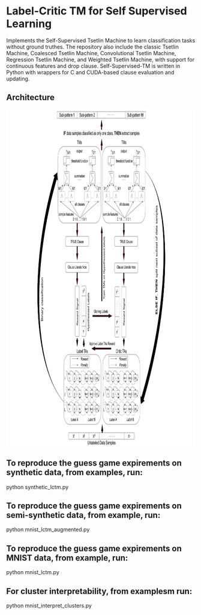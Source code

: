 # Label-Critic TM for Self Supervised Learning
Implements the Self-Supervised Tsetlin Machine to learn classification tasks without ground truthes. The repository also include the classic Tsetlin Machine, Coalesced Tsetlin Machine, Convolutional Tsetlin Machine, Regression Tsetlin Machine, and Weighted Tsetlin Machine, with support for continuous features and drop clause. Self-Supervised-TM is written in Python with wrappers for C and CUDA-based clause evaluation and updating.

## Architecture
<img src="0001.jpg" width="800" height="900">


## To reproduce the guess game expirements on synthetic data, from examples, run:

python synthetic_lctm.py

## To reproduce the guess game expirements on semi-synthetic data, from example, run:

python mnist_lctm_augmented.py

## To reproduce the guess game expirements on MNIST data, from example, run:

python mnist_lctm.py

## For cluster interpretability, from examplesm run:

python mnist_interpret_clusters.py



